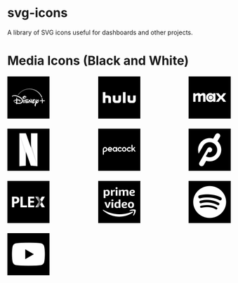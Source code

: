# svg-icons
A library of SVG icons useful for dashboards and other projects.

# Media Icons (Black and White)
<div style="display: grid; width: 600px; margin: auto; grid-template-columns: 1fr 1fr 1fr; gap: 20px;">
    <div>
        <img width="96px" height="96px" src="./media-bw/disney-plus.svg" />
    </div>
    <div>
        <img width="96px" height="96px" src="./media-bw/hulu.svg" />
    </div>
    <div>
        <img width="96px" height="96px" src="./media-bw/max.svg" />
    </div>
    <div>
        <img width="96px" height="96px" src="./media-bw/netflix.svg" />
    </div>
    <div>
        <img width="96px" height="96px" src="./media-bw/peacock.svg" />
    </div>
    <div>
        <img width="96px" height="96px" src="./media-bw/peloton.svg" />
    </div>
    <div>
        <img width="96px" height="96px" src="./media-bw/plex.svg" />
    </div>
    <div>
        <img width="96px" height="96px" src="./media-bw/prime-video.svg" />
    </div>
    <div>
        <img width="96px" height="96px" src="./media-bw/spotify.svg" />
    </div>
    <div>
        <img width="96px" height="96px" src="./media-bw/youtube.svg" />
    </div>
</div>